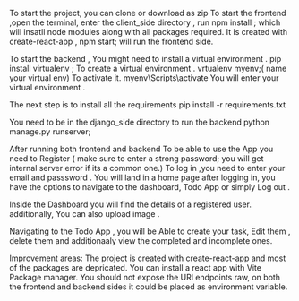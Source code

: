 To start the project, you can clone or download as zip
To start the frontend ,open the terminal, enter the client_side directory , run npm install ; which will insatll node modules along with all packages required.
It is created with create-react-app , npm start; will run the frontend side.




To start the backend , You might need to install a virtual environment . 
pip install virtualenv ;
To create a virtual environment .
vrtualenv myenv;( name your virtual env)
To activate it.
myenv\Scripts\activate
You will enter your virtual environment .

The next step is to install all the requirements 
pip install -r requirements.txt

You need to be in the django_side directory to run the backend
python manage.py runserver;

After running both frontend and backend
To be able to use the App you  need to Register ( make sure to enter a strong password; you will get internal server error if its a common one.)
To log in ,you need to enter your email and passsword .
You will land in a home page after logging in, you have the options to navigate to the dashboard, Todo App or simply Log out .

Inside the Dashboard you will find the details of a registered user. additionally, You can also upload image .

Navigating to the Todo App , you will be Able to create your task, Edit them , delete them and additionaaly view the completed and incomplete ones.


Improvement areas:
The project is created with create-react-app and most of the packages are depricated. You can install a react app with Vite Package manager.
You should not expose the URl endpoints raw, on both the frontend and backend sides it could be placed as environment variable.








